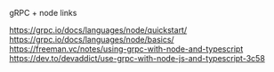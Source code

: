
gRPC + node links

https://grpc.io/docs/languages/node/quickstart/
https://grpc.io/docs/languages/node/basics/
https://freeman.vc/notes/using-grpc-with-node-and-typescript
https://dev.to/devaddict/use-grpc-with-node-js-and-typescript-3c58
